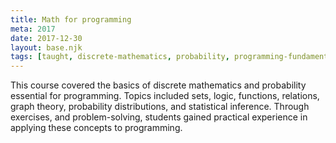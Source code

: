 ```yaml
---
title: Math for programming
meta: 2017
date: 2017-12-30
layout: base.njk
tags: [taught, discrete-mathematics, probability, programming-fundamentals, sets, logic, functions, relations, graph-theory, probability-distributions, statistical-inference, applied-mathematics, problem-solving, computational-theory, algorithms, mathematical-foundations, programming-applications, combinatorics, logic-reasoning, statistical-concepts, discrete-structures, programming-logic, probability-theory, graph-algorithms, math-for-cs, algorithmic-thinking, computational-mathematics, data-structures, functional-programming, mathematical-reasoning, programming-skills]
--- 
```

This course covered the basics of discrete mathematics and probability essential for programming. Topics included sets, logic, functions, relations, graph theory, probability distributions, and statistical inference. Through exercises, and problem-solving, students gained practical experience in applying these concepts to programming.